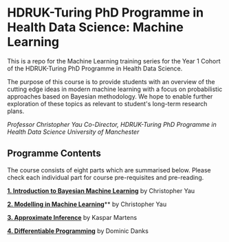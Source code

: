 # HDRUK-Turing PhD Programme in Health Data Science: Machine Learning 

This is a repo for the Machine Learning training series for the Year 1 Cohort of the HDRUK-Turing PhD Programme in Health Data Science.

The purpose of this course is to provide students with an overview of the cutting edge ideas in modern machine learning with a focus on probabilistic approaches based on Bayesian methodology. We hope to enable further exploration of these topics as relevant to student's long-term research plans.

*Professor Christopher Yau*
*Co-Director, HDRUK-Turing PhD Programme in Health Data Science*
*University of Manchester*

## Programme Contents

The course consists of eight parts which are summarised below. Please check each individual part for course pre-requisites and pre-reading.

[**1. Introduction to Bayesian Machine Learning**](intro-to-bayes.md) by Christopher Yau
  
[**2. Modelling in Machine Learning**](ml-modelling.md)** by Christopher Yau
  
[**3. Approximate Inference**](approximate-inference.md) by Kaspar Martens

[**4. Differentiable Programming**](differentiable-programming.md) by Dominic Danks

 
